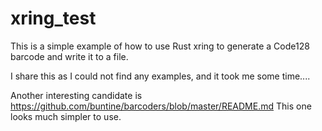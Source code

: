 # xring_test

This is a simple example of how to use Rust xring to generate a Code128 barcode and write it to a file.

I share this as I could not find any examples, and it took me some time....

Another interesting candidate is https://github.com/buntine/barcoders/blob/master/README.md
This one looks much simpler to use.